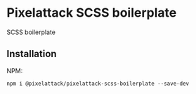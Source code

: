 # Pixelattack SCSS boilerplate

SCSS boilerplate

## Installation

NPM:

```
npm i @pixelattack/pixelattack-scss-boilerplate --save-dev
```
